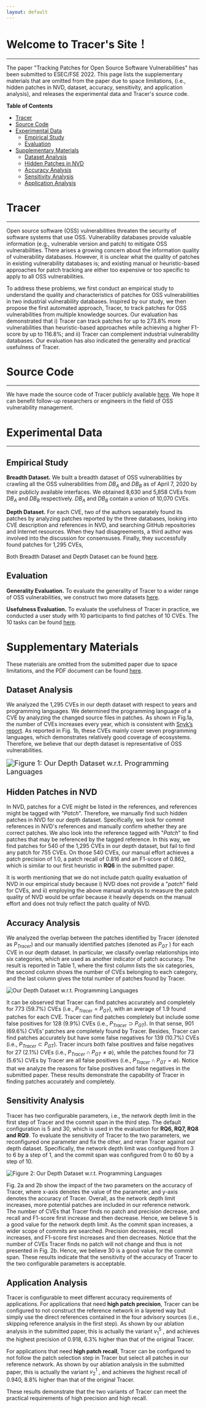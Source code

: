 ```yaml
---
layout: default
---
```


# Welcome to Tracer's Site！
----
The paper "Tracking Patches for Open Source Software Vulnerabilities" has been submitted to ESEC/FSE 2022. This page lists the supplementary materials that are omitted from the paper due to space limitations, (i.e., hidden patches in NVD, dataset, accuracy, sensitivity, and application analysis), and releases the experimental data and Tracer's source code.

**Table of Contents**
- [Tracer](#tracer)
- [Source Code](#source-code)
- [Experimental Data](#experimental-data)
  + [Empirical Study](#empirical-study)
  + [Evaluation](#evaluation)
- [Supplementary Materials](#supplementary-materials)
   + [Dataset Analysis](#dataset-analysis)
   + [Hidden Patches in NVD](#hidden-patches-in-nvd)
   + [Accuracy Analysis](#accuracy-analysis)
   + [Sensitivity Analysis](#sensitivity-analysis)
   + [Application Analysis](#application-analysis)

# Tracer
---
Open source software (OSS) vulnerabilities threaten the security of software systems that use OSS. Vulnerability databases provide valuable information (e.g., vulnerable version and patch) to mitigate OSS vulnerabilities. There arises a growing concern about the information quality of vulnerability databases. However, it is unclear what the quality of patches in existing vulnerability databases is; and existing manual or heuristic-based approaches for patch tracking are either too expensive or too specific to apply to all OSS vulnerabilities.

To address these problems, we first conduct an empirical study to understand the quality and characteristics of patches for OSS vulnerabilities in two industrial vulnerability databases. Inspired by our study, we then propose the first automated approach, Tracer, to track patches for OSS vulnerabilities from multiple knowledge sources. Our evaluation has demonstrated that i) Tracer can track patches for up to 273.8% more vulnerabilities than heuristic-based approaches while achieving a higher F1-score by up to 116.8%; and ii) Tracer can complement industrial vulnerability databases. Our evaluation has also indicated the generality and practical usefulness of Tracer.



# Source Code
---
We have made the source code of Tracer publicly available [here](https://github.com/patch-tracer/patch-tracer.github.io/tree/main/Source%20Code). We hope it can benefit follow-up researchers or engineers in the field of OSS vulnerability management.



# Experimental Data
---
## Empirical Study
**Breadth Dataset.** We built a breadth dataset of OSS vulnerabilities by crawling all the OSS vulnerabilities from $DB_A$ and $DB_B$ as of April 7, 2020 by their publicly available interfaces. We obtained 8,630 and 5,858 CVEs from $DB_A$ and $DB_B$ respectively. $DB_A$ and $DB_B$ contain a union of 10,070 CVEs.

**Depth Dataset.** For each CVE, two of the authors separately found its patches by analyzing patches reported by the three databases, looking into CVE description and references in NVD, and searching GitHub repositories and Internet resources. When they had disagreements, a third author was involved into the discussion for consensuses. Finally, they successfully found patches for 1,295 CVEs,

Both Breadth Dataset and Depth Dataset can be found [here](https://github.com/patch-tracer/patch-tracer.github.io/tree/main/Experimental%20Data/Empirical%20Study). 

## Evaluation
**Generality Evaluation.** To evaluate the generality of Tracer to a wider range of OSS vulnerabilities, we construct two more datasets [here](https://github.com/patch-tracer/patch-tracer.github.io/tree/main/Experimental%20Data/Evaluation/Generality%20Evaluation%20datasets). 

**Usefulness Evaluation.** To evaluate the usefulness of Tracer in practice, we conducted a user study with 10 participants to find patches of 10 CVEs. The 10 tasks can be found [here](https://github.com/patch-tracer/patch-tracer.github.io/tree/main/Experimental%20Data/Evaluation/Usefulness%20Evaluation%20tasks). 



# Supplementary Materials

These materials are omitted from the submitted paper due to space limitations, and the PDF document can be found [here](https://github.com/patch-tracer/patch-tracer.github.io/blob/main/esecfse22-paper480-anonymized_supplementary_material.pdf).



## Dataset Analysis

We analyzed the 1,295 CVEs in our depth dataset with respect to years and programming languages. We determined the programming language of a CVE by analyzing the changed source files in patches. As shown in Fig.1a, the number of CVEs increases every year, which is consistent with [Snyk’s report](https://snyk.io/wp-content/uploads/sooss_report_v2.pdf). As reported in Fig. 1b, these CVEs mainly cover seven programming languages, which demonstrates relatively good coverage of ecosystems. Therefore, we believe that our depth dataset is representative of OSS vulnerabilities.

<img src="./images/dataset analysis.png" alt="Figure 1: Our Depth Dataset w.r.t. Programming Languages" style="zoom:130%;" />


## Hidden Patches in NVD

In NVD, patches for a CVE might be listed in the references, and references might be tagged with "*Patch*". Therefore, we manually find such hidden patches in NVD for our depth dataset. Specifically, we look for commit references in NVD's references and manually confirm whether they are correct patches. We also look into the reference tagged with "*Patch*" to find patches that may be referenced by the tagged reference. In this way, we find patches for 540 of the 1,295 CVEs in our depth dataset, but fail to find any patch for 755 CVEs. On those 540 CVEs, our manual effort achieves a patch precision of 1.0, a patch recall of 0.816 and an F1-score of 0.862, which is similar to our first heuristic in **RQ6** in the submitted paper.

It is worth mentioning that we do not include patch quality evaluation of NVD in our empirical study because i) NVD does not provide a "*patch*" field for CVEs, and ii) employing the above manual analysis to measure the patch quality of NVD would be unfair because it heavily depends on the manual effort and does not truly reflect the patch quality of NVD.


## Accuracy Analysis

We analyzed the overlap between the patches identified by Tracer (denoted as $P_{Tracer}$) and our manually identified patches (denoted as $P_{GT}$ ) for each CVE in our depth dataset. In particular, we classify overlap relationships into six categories, which are used as another indicator of patch accuracy. The result is reported in Table 1, where the first column lists the six categories, the second column shows the number of CVEs belonging to each category, and the last column gives the total number of patches found by Tracer. 

<img src="./images/accuracy analysis.png" alt="Our Depth Dataset w.r.t. Programming Languages" style="zoom:100%;" />

It can be observed that Tracer can find patches accurately and completely for 773 (59.7%) CVEs (i.e., $P_{Tracer} = P_{GT}$), with an average of 1.9 found patches for each CVE. Tracer can find patches completely but include some false positives for 128 (9.9%) CVEs (i.e., $P_{Tracer} ⊃ P_{GT}$). In that sense, 901 (69.6%) CVEs’ patches are completely found by Tracer. Besides, Tracer can find patches accurately but have some false negatives for 139 (10.7%) CVEs (i.e., $P_{Tracer} ⊂ P_{GT}$). Tracer incurs both false positives and false negatives for 27 (2.1%) CVEs (i.e., $P_{Tracer} ∩ P_{GT} \not= ∅$), while the patches found for 73 (5.6%) CVEs by Tracer are all false positives (i.e., $P_{Tracer} ∩ P_{GT} = ∅$). Notice that we analyze the reasons for false positives and false negatives in the submitted paper. These results demonstrate the capability of Tracer in finding patches accurately and completely.

## Sensitivity Analysis

Tracer has two configurable parameters, i.e., the network depth limit in the first step of Tracer and the commit span in the third step. The default configuration is 5 and 30, which is used in the evaluation for **RQ6, RQ7, RQ8 and RQ9**. To evaluate the sensitivity of Tracer to the two parameters, we reconfigured one parameter and fix the other, and reran Tracer against our depth dataset. Specifically, the network depth limit was configured from 3 to 6 by a step of 1, and the commit span was configured from 0 to 60 by a step of 10. 

<img src="./images/sensitivity analysis.png" alt="Figure 2: Our Depth Dataset w.r.t. Programming Languages" style="zoom:100%;" />

Fig. 2a and 2b show the impact of the two parameters on the accuracy of Tracer, where x-axis denotes the value of the parameter, and y-axis denotes the accuracy of Tracer. Overall, as the network depth limit increases, more potential patches are included in our reference network. The number of CVEs that Tracer finds no patch and precision decrease, and recall and F1-score first increase and then decrease. Hence, we believe 5 is a good value for the network depth limit. As the commit span increases, a wider scope of commits are searched. Precision decreases, recall increases, and F1-score first increases and then decreases. Notice that the number of CVEs Tracer finds no patch will not change and thus is not presented in Fig. 2b. Hence, we believe 30 is a good value for the commit span. These results indicate that the sensitivity of the accuracy of Tracer to the two configurable parameters is acceptable.

## Application Analysis

Tracer is configurable to meet different accuracy requirements of applications. For applications that need **high patch precision**, Tracer can be configured to not construct the reference network in a layered way but simply use the direct references contained in the four advisory sources (i.e., skipping reference analysis in the first step). As shown by our ablation analysis in the submitted paper, this is actually the variant $v^5_1$ , and achieves the highest precision of 0.918, 6.3% higher than that of the original Tracer.

For applications that need **high patch recall**, Tracer can be configured to not follow the patch selection step in Tracer but select all patches in our reference network. As shown by our ablation analysis in the submitted paper, this is actually the variant $v^1_2$ , and achieves the highest recall of 0.940, 8.8% higher than that of the original Tracer. 

These results demonstrate that the two variants of Tracer can meet the practical requirements of high precision and high recall.







<!-- ### Jekyll Themes   -->

<!-- Your Pages site will use the layout and styles from the Jekyll theme you have selected in your [repository settings](https://github.com/TracerTool/TracerTool.github.io/settings/pages). The name of this theme is saved in the Jekyll `_config.yml` configuration file.   -->

<!-- ### Support or Contact   -->

<!-- Having trouble with Pages? Check out our [documentation](https://docs.github.com/categories/github-pages-basics/) or [contact support](https://support.github.com/contact) and we’ll help you sort it out.   -->

